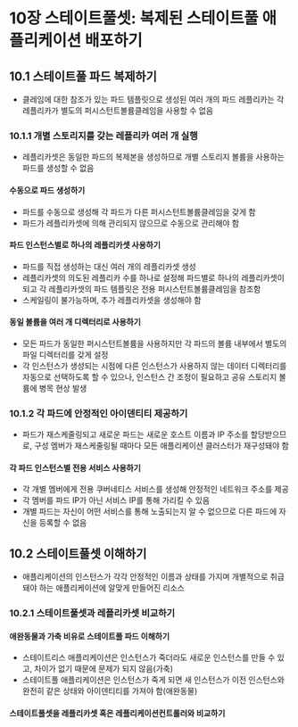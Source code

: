 # 10장 스테이트풀셋: 복제된 스테이트풀 애플리케이션 배포하기

## 10.1 스테이트풀 파드 복제하기

- 클레임에 대한 참조가 있는 파드 템플릿으로 생성된 여러 개의 파드 레플리카는 각 레플리카가 별도의 퍼시스턴트볼륨클레임을 사용할 수 없음


### 10.1.1 개별 스토리지를 갖는 레플리카 여러 개 실행

- 레플리카셋은 동일한 파드의 복제본을 생성하므로 개별 스토리지 볼륨을 사용하는 파드를 생성할 수 없음

#### 수동으로 파드 생성하기

- 파드를 수동으로 생성해 각 파드가 다른 퍼시스턴트볼륨클레임을 갖게 함
- 파드가 레플리카셋에 의해 관리되지 않으므로 수동으로 관리해야 함

#### 파드 인스턴스별로 하나의 레플리카셋 사용하기

- 파드를 직접 생성하는 대신 여러 개의 레플리카셋 생성
- 레플리카셋의 의도된 레플리카 수를 하나로 설정해 파드별로 하나의 레플리카셋이 되고 각 레플리카셋의 파드 템플릿은 전용 퍼시스턴트볼륨클레임을 참조함
- 스케일링이 불가능하며, 추가 레플리카셋을 생성해야 함

#### 동일 볼륨을 여러 개 디렉터리로 사용하기

- 모든 파드가 동일한 퍼시스턴트볼륨을 사용하지만 각 파드의 볼륨 내부에서 별도의 파일 디렉터리를 갖게 설정
- 각 인스턴스가 생성되는 시점에 다른 인스턴스가 사용하지 않는 데이터 디렉터리를 자동으로 선택하도록 할 수 있으나, 인스턴스 간 조정이 필요하고 공유 스토리지 볼륨에 병목 현상 발생

### 10.1.2 각 파드에 안정적인 아이덴티티 제공하기

- 파드가 재스케줄링되고 새로운 파드는 새로운 호스트 이름과 IP 주소를 할당받으므로, 구성 멤버가 재스케줄링될 때마다 모든 애플리케이션 클러스터가 재구성돼야 함

#### 각 파드 인스턴스별 전용 서비스 사용하기

- 각 개별 멤버에게 전용 쿠버네티스 서비스를 생성해 안정적인 네트워크 주소를 제공
- 각 멤버를 파드 IP가 아닌 서비스 IP를 통해 가리킬 수 있음
- 개별 파드는 자신이 어떤 서비스를 통해 노출되는지 알 수 없으므로 다른 파드에 자신을 등록할 수 없음

## 10.2 스테이트풀셋 이해하기

- 애플리케이션의 인스턴스가 각각 안정적인 이름과 상태를 가지며 개별적으로 취급돼야 하는 애플리케이션에 알맞게 만들어진 리소스

### 10.2.1 스테이트풀셋과 레플리카셋 비교하기

#### 애완동물과 가축 비유로 스테이트풀 파드 이해하기

- 스테이트리스 애플리케이션은 인스턴스가 죽더라도 새로운 인스턴스를 만들 수 있고, 차이가 없기 때문에 문제가 되지 않음(가축)
- 스테이트풀 애플리케이션은 인스턴스가 죽게 되면 새 인스턴스가 이전 인스턴스와 완전히 같은 상태와 아이덴티티를 가져야 함(애완동물)

#### 스테이트풀셋을 레플리카셋 혹은 레플리케이션컨트롤러와 비교하기